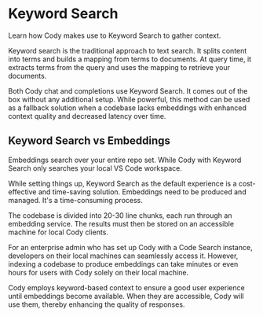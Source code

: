 # Keyword Search

<p class="subtitle">Learn how Cody makes use to Keyword Search to gather context.</p>

Keyword search is the traditional approach to text search. It splits content into terms and builds a mapping from terms to documents. At query time, it extracts terms from the query and uses the mapping to retrieve your documents.

Both Cody chat and completions use Keyword Search. It comes out of the box without any additional setup. While powerful, this method can be used as a fallback solution when a codebase lacks embeddings with enhanced context quality and decreased latency over time.

## Keyword Search vs Embeddings

Embeddings search over your entire repo set. While Cody with Keyword Search only searches your local VS Code workspace.

While setting things up, Keyword Search as the default experience is a cost-effective and time-saving solution. Embeddings need to be produced and managed. It's a time-consuming process.

The codebase is divided into 20-30 line chunks, each run through an embedding service. The results must then be stored on an accessible machine for local Cody clients.

For an enterprise admin who has set up Cody with a Code Search instance, developers on their local machines can seamlessly access it. However, indexing a codebase to produce embeddings can take minutes or even hours for users with Cody solely on their local machine.

Cody employs keyword-based context to ensure a good user experience until embeddings become available. When they are accessible, Cody will use them, thereby enhancing the quality of responses.
